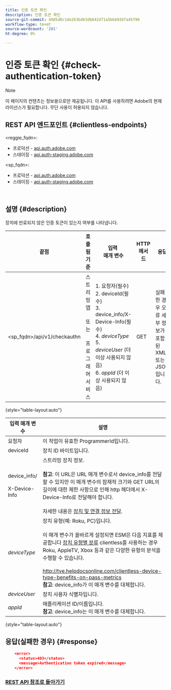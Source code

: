 ```yaml
---
title: 인증 토큰 확인
description: 인증 토큰 확인
source-git-commit: 49d5d8c1de263bd63db642d71a5bbb926fa45f96
workflow-type: tm+mt
source-wordcount: '281'
ht-degree: 0%

---
```



# 인증 토큰 확인 {#check-authentication-token}

>[!NOTE]
>
>이 페이지의 컨텐츠는 정보용으로만 제공됩니다. 이 API를 사용하려면 Adobe의 현재 라이선스가 필요합니다. 무단 사용이 허용되지 않습니다.

## REST API 엔드포인트 {#clientless-endpoints}

&lt;reggie_fqdn>:

* 프로덕션 - [api.auth.adobe.com](http://api.auth.adobe.com/)
* 스테이징 - [api.auth-staging.adobe.com](http://api.auth-staging.adobe.com/)

&lt;sp_fqdn>:

* 프로덕션 - [api.auth.adobe.com](http://api.auth.adobe.com/)
* 스테이징 - [api.auth-staging.adobe.com](http://api.auth-staging.adobe.com/)

</br>

## 설명 {#description}

장치에 만료되지 않은 인증 토큰이 있는지 여부를 나타냅니다.

| 끝점 | 호출됨  </br>기준 | 입력   </br>매개 변수 | HTTP  </br>메서드 | 응답 | HTTP  </br>응답 |
| --- | --- | --- | --- | --- | --- |
| &lt;sp_fqdn>/api/v1/checkauthn | 스트리밍 앱</br></br>또는</br></br>프로그래머 서비스 | 1. 요청자(필수)</br>2.  deviceId(필수)</br>3.  device_info/X-Device-Info(필수)</br>4.  _deviceType_ </br>5.  _deviceUser_ (더 이상 사용되지 않음)</br>6.  _appId_ (더 이상 사용되지 않음) | GET | 실패한 경우 오류 세부 정보가 포함된 XML 또는 JSON입니다. | 200 - 성공   </br>403 - 성공 없음 |

{style=&quot;table-layout:auto&quot;}


| 입력 매개 변수 | 설명 |
| --- | --- |
| 요청자 | 이 작업이 유효한 ProgrammerId입니다. |
| deviceId | 장치 ID 바이트입니다. |
| device_info/</br></br>X-Device-Info | 스트리밍 장치 정보.</br></br>**참고**: 이 URL은 URL 매개 변수로서 device_info를 전달할 수 있지만 이 매개 변수의 잠재적 크기와 GET URL의 길이에 대한 제한 사항으로 인해 http 헤더에서 X-Device-Info로 전달해야 합니다. </br></br>자세한 내용은 [장치 및 연결 정보 전달](http://tve.helpdocsonline.com/passing-device-information). |
| _deviceType_ | 장치 유형(예: Roku, PC)입니다.</br></br>이 매개 변수가 올바르게 설정되면 ESM은 다음 지표를 제공합니다 [장치 유형별 분류](http://tve.helpdocsonline.com/esm-overview$clientless_device_type) clientless를 사용하는 경우 Roku, AppleTV, Xbox 등과 같은 다양한 유형의 분석을 수행할 수 있습니다.</br></br>http://tve.helpdocsonline.com/clientless-device-type-benefits-on-pass-metrics </br>**참고**: device_info가 이 매개 변수를 대체합니다. |
| _deviceUser_ | 장치 사용자 식별자입니다. |
| _appId_ | 애플리케이션 ID/이름입니다.</br>**참고**: device_info는 이 매개 변수를 대체합니다. |

{style=&quot;table-layout:auto&quot;}


## 응답(실패한 경우) {#response}

```JSON
    <error>
      <status>403</status>
      <message>Authentication token expired</message>
    </error>
```

### [REST API 참조로 돌아가기](http://tve.helpdocsonline.com/rest-api-reference)
